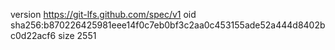 version https://git-lfs.github.com/spec/v1
oid sha256:b870226425981eee14f0c7eb0bf3c2aa0c453155ade52a444d8402bc0d22acf6
size 2551

